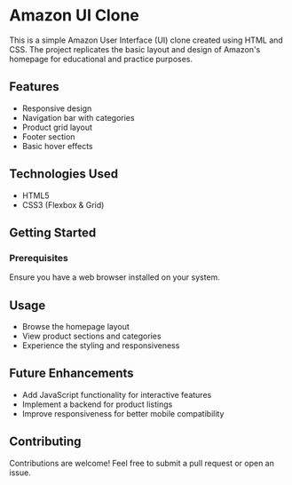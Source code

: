 # Amazon UI Clone

This is a simple Amazon User Interface (UI) clone created using HTML and CSS. The project replicates the basic layout and design of Amazon's homepage for educational and practice purposes.

## Features
- Responsive design
- Navigation bar with categories
- Product grid layout
- Footer section
- Basic hover effects

## Technologies Used
- HTML5
- CSS3 (Flexbox & Grid)

## Getting Started
### Prerequisites
Ensure you have a web browser installed on your system.

## Usage
- Browse the homepage layout
- View product sections and categories
- Experience the styling and responsiveness


## Future Enhancements
- Add JavaScript functionality for interactive features
- Implement a backend for product listings
- Improve responsiveness for better mobile compatibility

## Contributing
Contributions are welcome! Feel free to submit a pull request or open an issue.

